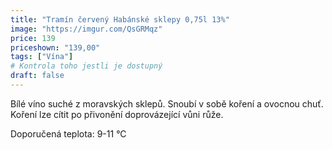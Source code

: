 ```yaml
---
title: "Tramín červený Habánské sklepy 0,75l 13%"
image: "https://imgur.com/QsGRMqz"
price: 139
priceshown: "139,00"
tags: ["Vína"]
# Kontrola toho jestli je dostupný
draft: false
---
```


Bílé víno suché z moravských sklepů. Snoubí v sobě koření a ovocnou chuť. Koření lze cítit po přivonění doprovázející vůni růže.

Doporučená teplota: 9-11 °C
